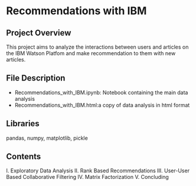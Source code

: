 # Recommendations with IBM

## Project Overview
This project aims to analyze the interactions between users and articles on the IBM Watson Platfom and make recommendation to them with new articles.

## File Description
- Recommendations_with_IBM.ipynb: Notebook containing the main data analysis
- Recommendations_with_IBM.html:a copy of data analysis in html format

## Libraries 
pandas, numpy, matplotlib, pickle

## Contents
I. Exploratory Data Analysis 
II. Rank Based Recommendations 
III. User-User Based Collaborative Filtering
IV. Matrix Factorization
V. Concluding